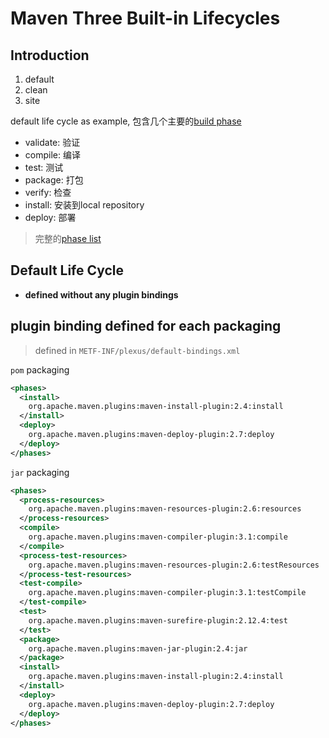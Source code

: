 # Maven Three Built-in Lifecycles

## Introduction

1. default
2. clean
3. site

default life cycle as example, 包含几个主要的[build phase](#build-phase)

- validate: 验证
- compile: 编译
- test: 测试
- package: 打包
- verify: 检查
- install: 安装到local repository
- deploy: 部署

> 完整的[phase list](Maven_Lifecycle.md#phase-list)

## Default Life Cycle

- **defined without any plugin bindings**

## plugin binding defined for each packaging

> defined in `METF-INF/plexus/default-bindings.xml`

`pom` packaging

```xml
<phases>
  <install>
    org.apache.maven.plugins:maven-install-plugin:2.4:install
  </install>
  <deploy>
    org.apache.maven.plugins:maven-deploy-plugin:2.7:deploy
  </deploy>
</phases>
```

`jar` packaging

```xml
<phases>
  <process-resources>
    org.apache.maven.plugins:maven-resources-plugin:2.6:resources
  </process-resources>
  <compile>
    org.apache.maven.plugins:maven-compiler-plugin:3.1:compile
  </compile>
  <process-test-resources>
    org.apache.maven.plugins:maven-resources-plugin:2.6:testResources
  </process-test-resources>
  <test-compile>
    org.apache.maven.plugins:maven-compiler-plugin:3.1:testCompile
  </test-compile>
  <test>
    org.apache.maven.plugins:maven-surefire-plugin:2.12.4:test
  </test>
  <package>
    org.apache.maven.plugins:maven-jar-plugin:2.4:jar
  </package>
  <install>
    org.apache.maven.plugins:maven-install-plugin:2.4:install
  </install>
  <deploy>
    org.apache.maven.plugins:maven-deploy-plugin:2.7:deploy
  </deploy>
</phases>
```
